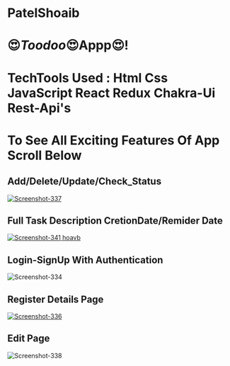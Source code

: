 # PatelShoaib
# 😍_Toodoo_😍Appp😍!
<h1>TechTools Used : Html Css JavaScript React Redux Chakra-Ui Rest-Api's </h1>
<h1>To See  All  Exciting Features  Of App Scroll Below  </h1>
<h2> Add/Delete/Update/Check_Status</h2>
<a href="#">
<img src="https://i.ibb.co/2k0w1dT/Screenshot-337.png" alt="Screenshot-337" border="0">
</a>
<h2>Full Task Description CretionDate/Remider Date </h2>
<a href="">
 <img src="https://i.ibb.co/hXLXx3k/Screenshot-341.png" alt="Screenshot-341" border="0">
</a>
 <a target='_blank' href='#'>hoavb</a><br />
<h2>Login-SignUp With Authentication</h2>
<a hLogin ref="https">
   <img src="https://i.ibb.co/XVTg1J2/Screenshot-334.png" alt="Screenshot-334" border="0">
</a>
<h2>Register Details Page </h2>
<a href="#">
<img src="https://i.ibb.co/0nVXxwb/Screenshot-336.png" alt="Screenshot-336" border="0">
</a>
<h2>Edit Page</h2>
   <img src="https://i.ibb.co/2nVLXQC/Screenshot-338.png" alt="Screenshot-338" border="0">
